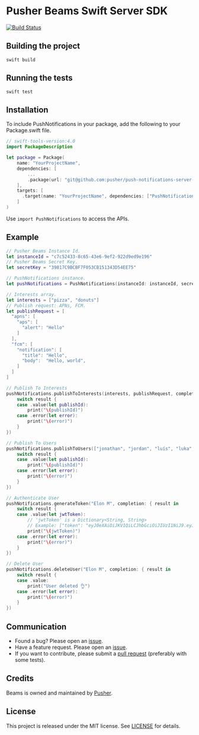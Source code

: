 # Pusher Beams Swift Server SDK

[![Build Status](https://travis-ci.org/pusher/push-notifications-server-swift.svg?branch=master)](https://travis-ci.org/pusher/push-notifications-server-swift)

## Building the project

`swift build`

## Running the tests

`swift test`

## Installation

To include PushNotifications in your package, add the following to your Package.swift file.

```swift
// swift-tools-version:4.0
import PackageDescription

let package = Package(
    name: "YourProjectName",
    dependencies: [
        ...
        .package(url: "git@github.com:pusher/push-notifications-server-swift.git", .branch("master")),
    ],
    targets: [
      .target(name: "YourProjectName", dependencies: ["PushNotifications", ... ])
    ]
)
```

Use `import PushNotifications` to access the APIs.

## Example

```swift
// Pusher Beams Instance Id.
let instanceId = "c7c52433-8c65-43e6-9ef2-922d9ed9e196"
// Pusher Beams Secret Key.
let secretKey = "39817C9BCBF7F053CB151343D54EE75"

// PushNotifications instance.
let pushNotifications = PushNotifications(instanceId: instanceId, secretKey: secretKey)

// Interests array.
let interests = ["pizza", "donuts"]
// Publish request: APNs, FCM.
let publishRequest = [
  "apns": [
    "aps": [
      "alert": "Hello"
    ]
  ],
  "fcm": [
    "notification": [
      "title": "Hello",
      "body":  "Hello, world",
    ]
  ]
]

// Publish To Interests
pushNotifications.publishToInterests(interests, publishRequest, completion: { result in
    switch result {
    case .value(let publishId):
        print("\(publishId)")
    case .error(let error):
        print("\(error)")
    }
})

// Publish To Users
pushNotifications.publishToUsers(["jonathan", "jordan", "luís", "luka", "mina"], publishRequest, completion: { result in
    switch result {
    case .value(let publishId):
        print("\(publishId)")
    case .error(let error):
        print("\(error)")
    }
})

// Authenticate User
pushNotifications.generateToken("Elon M", completion: { result in
    switch result {
    case .value(let jwtToken):
        // 'jwtToken' is a Dictionary<String, String>
        // Example: ["token": "eyJ0eXAiOiJKV1QiLCJhbGciOiJIUzI1NiJ9.eyJzdWIiOiJhYWEiLCJleHAiOjE"]
        print("\(jwtToken)")
    case .error(let error):
        print("\(error)")
    }
})

// Delete User
pushNotifications.deleteUser("Elon M", completion: { result in
    switch result {
    case .value:
        print("User deleted 👌")
    case .error(let error):
        print("\(error)")
    }
})
```

## Communication

- Found a bug? Please open an [issue](https://github.com/pusher/push-notifications-server-swift/issues).
- Have a feature request. Please open an [issue](https://github.com/pusher/push-notifications-server-swift/issues).
- If you want to contribute, please submit a [pull request](https://github.com/pusher/push-notifications-server-swift/pulls) (preferably with some tests).

## Credits

Beams is owned and maintained by [Pusher](https://pusher.com).

## License

This project is released under the MIT license. See [LICENSE](https://github.com/pusher/push-notifications-server-swift/blob/master/LICENSE) for details.
